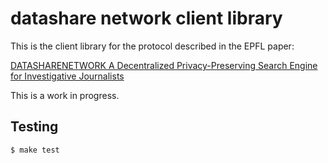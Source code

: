 # datashare network client library 

This is the client library for the protocol described in the EPFL paper:

[DATASHARENETWORK A Decentralized Privacy-Preserving Search Engine for Investigative Journalists](https://arxiv.org/pdf/2005.14645.pdf)

This is a work in progress.

## Testing

```shell
$ make test
```